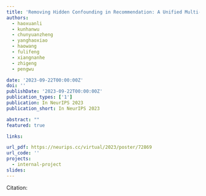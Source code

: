 ```yaml
---
title: 'Removing Hidden Confounding in Recommendation: A Unified Multi-Task Learning Approach'
authors:
  - haoxuanli
  - kunhanwu
  - chunyuanzheng
  - yanghaoxiao
  - haowang
  - fulifeng
  - xiangnanhe
  - zhigeng
  - pengwu

date: '2023-09-22T00:00:00Z'
doi: ''
publishDate: '2023-09-22T00:00:00Z'
publication_types: ['1']
publication: In NeurIPS 2023 
publication_short: In NeurIPS 2023 

abstract: ""
featured: true

links:

url_pdf: https://neurips.cc/virtual/2023/poster/72869
url_code: ''
projects:
  - internal-project
slides:
---
```




Citation:
